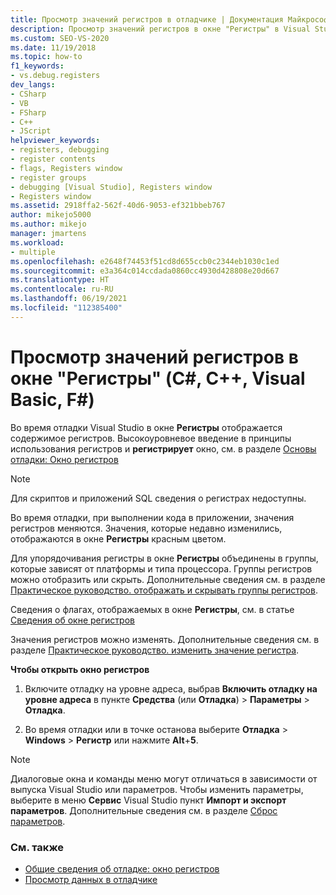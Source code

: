 ```yaml
---
title: Просмотр значений регистров в отладчике | Документация Майкрософт
description: Просмотр значений регистров в окне "Регистры" в Visual Studio. Во время отладки, при выполнении кода в приложении, значения регистров меняются.
ms.custom: SEO-VS-2020
ms.date: 11/19/2018
ms.topic: how-to
f1_keywords:
- vs.debug.registers
dev_langs:
- CSharp
- VB
- FSharp
- C++
- JScript
helpviewer_keywords:
- registers, debugging
- register contents
- flags, Registers window
- register groups
- debugging [Visual Studio], Registers window
- Registers window
ms.assetid: 2918ffa2-562f-40d6-9053-ef321bbeb767
author: mikejo5000
ms.author: mikejo
manager: jmartens
ms.workload:
- multiple
ms.openlocfilehash: e2648f74453f51cd8d655ccb0c2344eb1030c1ed
ms.sourcegitcommit: e3a364c014ccdada0860cc4930d428808e20d667
ms.translationtype: HT
ms.contentlocale: ru-RU
ms.lasthandoff: 06/19/2021
ms.locfileid: "112385400"
---
```

# <a name="view-register-values-in-the-registers-window-c-c-visual-basic-f"></a>Просмотр значений регистров в окне "Регистры" (C#, C++, Visual Basic, F#)

Во время отладки Visual Studio в окне **Регистры** отображается содержимое регистров. Высокоуровневое введение в принципы использования регистров и **регистрирует** окно, см. в разделе [Основы отладки: Окно регистров](../debugger/debugging-basics-registers-window.md)

> [!NOTE]
> Для скриптов и приложений SQL сведения о регистрах недоступны.

Во время отладки, при выполнении кода в приложении, значения регистров меняются. Значения, которые недавно изменились, отображаются в окне **Регистры** красным цветом.

Для упорядочивания регистры в окне **Регистры** объединены в группы, которые зависят от платформы и типа процессора. Группы регистров можно отобразить или скрыть. Дополнительные сведения см. в разделе [Практическое руководство. отображать и скрывать группы регистров](../debugger/how-to-display-and-hide-register-groups.md).

Сведения о флагах, отображаемых в окне **Регистры**, см. в статье [Сведения об окне регистров](../debugger/debugging-basics-registers-window.md)

Значения регистров можно изменять. Дополнительные сведения см. в разделе [Практическое руководство. изменить значение регистра](../debugger/how-to-edit-a-register-value.md).

**Чтобы открыть окно регистров**

1. Включите отладку на уровне адреса, выбрав **Включить отладку на уровне адреса** в пункте **Средства** (или **Отладка**) > **Параметры** > **Отладка**.

1. Во время отладки или в точке останова выберите **Отладка** > **Windows** > **Регистр** или нажмите **Alt**+**5**.

>[!NOTE]
>Диалоговые окна и команды меню могут отличаться в зависимости от выпуска Visual Studio или параметров. Чтобы изменить параметры, выберите в меню **Сервис** Visual Studio пункт **Импорт и экспорт параметров**. Дополнительные сведения см. в разделе [Сброс параметров](../ide/environment-settings.md#reset-settings).

### <a name="see-also"></a>См. также

- [Общие сведения об отладке: окно регистров](../debugger/debugging-basics-registers-window.md)
- [Просмотр данных в отладчике](../debugger/viewing-data-in-the-debugger.md)
